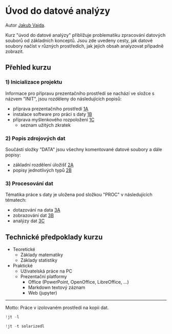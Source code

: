 <!-- #region -->
# Úvod do datové analýzy

Autor [Jakub Vajda](http://kubow.cz).

Kurz "úvod do datové analýzy" přiblížuje problematiku zpracování datových souborů od základních konceptů. Jsou zde uvedeny cesty, jak datové soubory načíst v různých prostředích, jak jejich obsah analyzovat případně zobrazit.


## Přehled kurzu

### 1) Inicializace projektu 

Informace pro přípravu prezentačního prostředí se nachází ve složce s názvem "INIT", jsou rozděleny do následujících popisů:

- příprava prezentačního prostředí [1A](INIT/1A_prezentace.md)
- instalace software pro práci s daty [1B](INIT/1B_software.md)
- příprava myšlenkového rozpoložení [1C](INIT/1C_mindset.md)
    - seznam užitých zkratek

### 2) Popis zdrojových dat

Součástí složky "DATA" jsou všechny komentované datové soubory a dále popisy:

- základní rozdělení úložišť [2A](DATA/2A_rozdeleni_zakladni.md)
- popisy jednotlivých typů [2B](DATA/2B_uloziste_typy.md)
 
### 3) Procesování dat

Tématika práce s daty je uložena pod složkou "PROC" v následujících tématech:

- dotazování na data [3A](PROC/3A_dotazy.md)
- zobrazování dat [3B](PROC/3B_zobrazeni.md)
- analýzy dat [3C](PROC/3C_analyza.md)


## Technické předpoklady kurzu

- Teoretické
	- Základy matematiky
	- Základy statistiky
- Praktické
	- Uživatelská práce na PC
	- Prezentační platformy
		- Office (PowerPoint, OpenOffice, LibreOffice, ...)
        - Markdown textový záznam
		- Web (jupyter)

<!-- #endregion -->
---

Motto: Práce v izolovaném prostředí na kopii dat.


```python
!jt -l 
```

```python
!jt -t solarizedl
```

